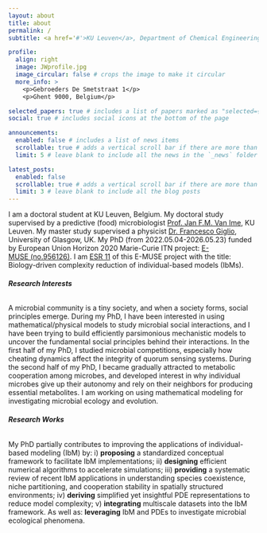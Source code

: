 ```yaml
---
layout: about
title: about
permalink: /
subtitle: <a href='#'>KU Leuven</a>, Department of Chemical Engineering.

profile:
  align: right
  image: JWprofile.jpg
  image_circular: false # crops the image to make it circular
  more_info: >
    <p>Gebroeders De Smetstraat 1</p>
    <p>Ghent 9000, Belgium</p>

selected_papers: true # includes a list of papers marked as "selected={true}"
social: true # includes social icons at the bottom of the page

announcements:
  enabled: false # includes a list of news items
  scrollable: true # adds a vertical scroll bar if there are more than 3 news items
  limit: 5 # leave blank to include all the news in the `_news` folder

latest_posts:
  enabled: false
  scrollable: true # adds a vertical scroll bar if there are more than 3 new posts items
  limit: 3 # leave blank to include all the blog posts
---
```


I am a doctoral student at KU Leuven, Belgium. My doctoral study supervised by a predictive (food) microbiologist [Prof. Jan F.M. Van Ime](https://scholar.google.com/citations?hl=en&user=s6Jj26IAAAAJ&view_op=list_works&sortby=pubdate), KU Leuven. My master study supervised a physicist [Dr. Francesco Giglio](https://www.gla.ac.uk/schools/mathematicsstatistics/staff/francescogiglio/), University of Glasgow, UK. My PhD (from 2022.05.04-2026.05.23) funded by European Union Horizon 2020 Marie-Curie ITN project: [E-MUSE (no.956126)](https://www.itn-emuse.com/). I am [ESR 11](https://www.itn-emuse.com/phdfellows/jian-wang) of this E-MUSE project with the title: Biology-driven complexity reduction of individual-based models (IbMs).

###### **Research Interests**
A microbial community is a tiny society, and when a society forms, social principles emerge. During my PhD, I have been interested in using mathematical/physical models to study microbial social interactions, and I have been trying to build efficiently parsimonious mechanistic models to uncover the fundamental social principles behind their interactions. In the first half of my PhD, I studied microbial competitions, especially how cheating dynamics affect the integrity of quorum sensing systems. During the second half of my PhD, I became gradually attracted to metabolic cooperation among microbes, and developed interest in why individual microbes give up their autonomy and rely on their neighbors for producing essential metabolites. I am working on using mathematical modeling for investigating microbial ecology and evolution.

###### **Research Works**
My PhD partially contributes to improving the applications of individual-based modeling (IbM) by: i) **proposing** a standardized conceptual framework to facilitate IbM implementations; ii) **designing** efficient numerical algorithms to accelerate simulations; iii) **providing** a systematic review of recent IbM applications in understanding species coexistence, niche partitioning, and cooperation stability in spatially structured environments; iv) **deriving** simplified yet insightful PDE representations to reduce model complexity; v) **integrating** multiscale datasets into the IbM framework. As well as: **leveraging** IbM and PDEs to investigate microbial ecological phenomena.
